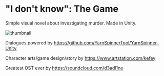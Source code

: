 # "I don't know": The Game

Simple visual novel about investigating murder. Made in Unity.

![thumbnail](Doc/screen.png)

Dialogues powered by https://github.com/YarnSpinnerTool/YarnSpinner-Unity

Character arts/game design/story by https://www.artstation.com/kefey

Greatest OST ever by https://soundcloud.com/d3adl1ne